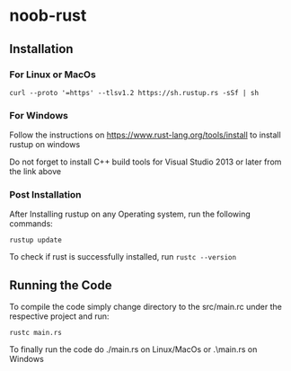 # noob-rust

## Installation

### For Linux or MacOs

``` curl --proto '=https' --tlsv1.2 https://sh.rustup.rs -sSf | sh ```

### For Windows

Follow the instructions on https://www.rust-lang.org/tools/install to install rustup on windows

Do not forget to install C++ build tools for Visual Studio 2013 or later from the link above

### Post Installation

After Installing rustup on any Operating system, run the following commands:

``` rustup update ```

To check if rust is successfully installed, run  ``` rustc --version ```

## Running the Code

To compile the code simply change directory to the src/main.rc under the respective project and run: 

``` rustc main.rs ```

To finally run the code do ./main.rs on Linux/MacOs or .\main.rs on Windows
